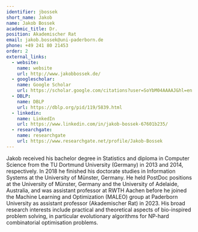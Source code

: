 ```yaml
---
identifier: jbossek
short_name: Jakob
name: Jakob Bossek
academic_title: Dr.
position: Akademischer Rat
email: jakob.bossek@uni-paderborn.de
phone: +49 241 80 21453
order: 2
external_links:
  - website:
    name: website
    url: http://www.jakobbossek.de/
  - googlescholar:
    name: Google Scholar
    url: https://scholar.google.com/citations?user=SoYbM04AAAAJ&hl=en
  - DBLP:
    name: DBLP
    url: https://dblp.org/pid/119/5839.html
  - linkedin:
    name: LinkedIn
    url: https://www.linkedin.com/in/jakob-bossek-67601b235/
  - researchgate:
    name: researchgate
    url: https://www.researchgate.net/profile/Jakob-Bossek
---
```

Jakob received his bachelor degree in Statistics and diploma in Computer Science from the TU Dortmund University (Germany) in 2013 and 2014, respectively. In 2018 he finished his doctorate studies in Information Systems at the University of Münster, Germany. He held PostDoc positions at the University of Münster, Germany and the University of Adelaide, Australia, and was assistant professor at RWTH Aachen before he joined the Machine Learning and Optimization (MALEO) group at Paderborn University as assistant professor (Akademischer Rat) in 2023. His broad research interests include practical and theoretical aspects of bio-inspired problem solving, in particular evolutionary algorithms for NP-hard combinatorial optimisation problems.
